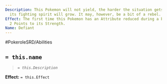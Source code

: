 ```yaml
---
Description: This Pokemon will not yield, the harder the situation gets, the higher
  its fighting spirit will grow. It may, however, be a bit of a rebel.
Effect: The first time this Pokemon has an Attribute reduced during a battle, Increase
  2 Points to its Strength.
Name: Defiant
---
```


#PokeroleSRD/Abilities

## `= this.name`

> *`= this.Description`*

**Effect:** `= this.Effect`